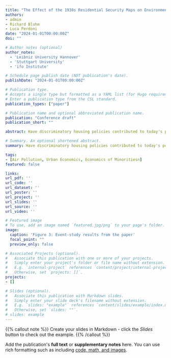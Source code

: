 ```yaml
---
title: "The Effect of the 1930s Residential Security Maps on Environmental Disparities"
authors:
- admin
- Richard Bluhm
- Luca Perdoni
date: "2024-01-01T00:00:00Z"
doi: ""

# Author notes (optional)
author_notes:
  - 'Leibniz University Hannover'
  - 'Stuttgart University'
  - 'ifo Institute'

# Schedule page publish date (NOT publication's date).
publishDate: "2024-01-01T00:00:00Z"

# Publication type.
# Accepts a single type but formatted as a YAML list (for Hugo requirements).
# Enter a publication type from the CSL standard.
publication_types: ["paper"]

# Publication name and optional abbreviated publication name.
publication: "Conference draft"
publication_short: ""

abstract: Have discriminatory housing policies contributed to today's pollution and climate hazard disparities? We examine the impact of *Redlining* during the 1930s in the US, which assigned risk grades to neighborhoods according to housing characteristics and ethnic composition, on spatial patterns of urban environmental disparities. An extensive literature on environmental justice documents strong correlations between a worse neighborhood risk grade and higher air pollution and climate risks today. However, whether these disparities have been *caused* by *redlining* or merely coincide with pre-existing discrimination is unclear. Our analysis exploits an exogenous city size cutoff i.e. only neighborhoods in cities above 40,000 residents received risk grades from HOLC. We compare areas that received a particular grade with neighborhoods that would have received the same grade if their city had been treated. The control neighborhoods are defined using a machine learning algorithm trained to classify HOLC-like grades using full-count census records. Using local measures of environmental hazards, we find that the disparities exhibit the same pattern in treated and comparison cities, with meagre differences across the same grade in treatment and control cities. Instead, our results suggest that sorting, and alternative forms of discrimination drive contemporary environmental and climate disparities. 

# Summary. An optional shortened abstract.
summary: Have discriminatory housing policies contributed to today's pollution and climate hazard disparities? We examine the impact of *Redlining* during the 1930s in the US, which assigned risk grades to neighborhoods according to housing characteristics and ethnic composition, on spatial patterns of urban environmental disparities. An extensive literature on environmental justice documents strong correlations between a worse neighborhood risk grade and higher air pollution and climate risks today. However, whether these disparities have been *caused* by *redlining* or merely coincide with pre-existing discrimination is unclear. Our analysis exploits an exogenous city size cutoff i.e. only neighborhoods in cities above 40,000 residents received risk grades from HOLC. We compare areas that received a particular grade with neighborhoods that would have received the same grade if their city had been treated. The control neighborhoods are defined using a machine learning algorithm trained to classify HOLC-like grades using full-count census records. Using local measures of environmental hazards, we find that the disparities exhibit the same pattern in treated and comparison cities, with meagre differences across the same grade in treatment and control cities. Instead, our results suggest that sorting, and alternative forms of discrimination drive contemporary environmental and climate disparities. 

tags:
- [Air Pollution, Urban Economics, Economics of Minoritiesn]
featured: false

links:
url_pdf: ''
url_code: ''
url_dataset: ''
url_poster: ''
url_project: ''
url_slides: ''
url_source: ''
url_video: ''

# Featured image
# To use, add an image named `featured.jpg/png` to your page's folder. 
image:
  caption: 'Figure 3: Event-study results from the paper'
  focal_point: ""
  preview_only: false

# Associated Projects (optional).
#   Associate this publication with one or more of your projects.
#   Simply enter your project's folder or file name without extension.
#   E.g. `internal-project` references `content/project/internal-project/index.md`.
#   Otherwise, set `projects: []`.
projects:
- []

# Slides (optional).
#   Associate this publication with Markdown slides.
#   Simply enter your slide deck's filename without extension.
#   E.g. `slides: "example"` references `content/slides/example/index.md`.
#   Otherwise, set `slides: ""`.
# slides: example
---
```


{{% callout note %}}
Create your slides in Markdown - click the *Slides* button to check out the example.
{{% /callout %}}

Add the publication's **full text** or **supplementary notes** here. You can use rich formatting such as including [code, math, and images](https://docs.hugoblox.com/content/writing-markdown-latex/).
